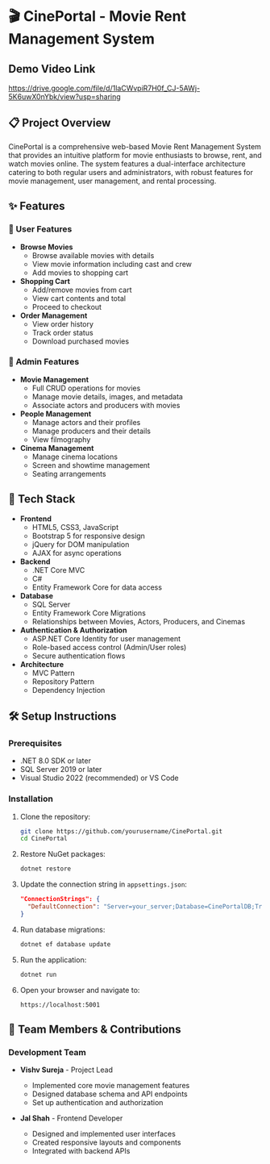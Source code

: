 # 🎬 CinePortal - Movie Rent Management System

## Demo Video Link
https://drive.google.com/file/d/1laCWvpiR7H0f_CJ-5AWj-5K6uwX0nYbk/view?usp=sharing

## 📋 Project Overview
CinePortal is a comprehensive web-based Movie Rent Management System that provides an intuitive platform for movie enthusiasts to browse, rent, and watch movies online. The system features a dual-interface architecture catering to both regular users and administrators, with robust features for movie management, user management, and rental processing.

## ✨ Features

### 🎥 User Features
- **Browse Movies**
  - Browse available movies with details
  - View movie information including cast and crew
  - Add movies to shopping cart
- **Shopping Cart**
  - Add/remove movies from cart
  - View cart contents and total
  - Proceed to checkout
- **Order Management**
  - View order history
  - Track order status
  - Download purchased movies

### 🔧 Admin Features
- **Movie Management**
  - Full CRUD operations for movies
  - Manage movie details, images, and metadata
  - Associate actors and producers with movies
- **People Management**
  - Manage actors and their profiles
  - Manage producers and their details
  - View filmography
- **Cinema Management**
  - Manage cinema locations
  - Screen and showtime management
  - Seating arrangements

## 🚀 Tech Stack
- **Frontend**
  - HTML5, CSS3, JavaScript
  - Bootstrap 5 for responsive design
  - jQuery for DOM manipulation
  - AJAX for async operations
- **Backend**
  - .NET Core MVC
  - C#
  - Entity Framework Core for data access
- **Database**
  - SQL Server
  - Entity Framework Core Migrations
  - Relationships between Movies, Actors, Producers, and Cinemas
- **Authentication & Authorization**
  - ASP.NET Core Identity for user management
  - Role-based access control (Admin/User roles)
  - Secure authentication flows
- **Architecture**
  - MVC Pattern
  - Repository Pattern
  - Dependency Injection

## 🛠️ Setup Instructions

### Prerequisites
- .NET 8.0 SDK or later
- SQL Server 2019 or later
- Visual Studio 2022 (recommended) or VS Code

### Installation
1. Clone the repository:
   ```bash
   git clone https://github.com/yourusername/CinePortal.git
   cd CinePortal
   ```

2. Restore NuGet packages:
   ```bash
   dotnet restore
   ```

3. Update the connection string in `appsettings.json`:
   ```json
   "ConnectionStrings": {
     "DefaultConnection": "Server=your_server;Database=CinePortalDB;Trusted_Connection=True;"
   }
   ```

4. Run database migrations:
   ```bash
   dotnet ef database update
   ```

5. Run the application:
   ```bash
   dotnet run
   ```

6. Open your browser and navigate to:
   ```
   https://localhost:5001
   ```

## 👥 Team Members & Contributions

### Development Team
- **Vishv Sureja** - Project Lead 
  - Implemented core movie management features
  - Designed database schema and API endpoints
  - Set up authentication and authorization

- **Jal Shah** - Frontend Developer
  - Designed and implemented user interfaces
  - Created responsive layouts and components
  - Integrated with backend APIs
